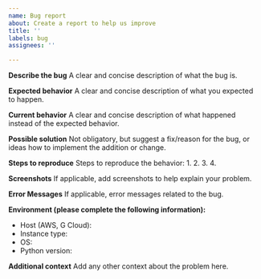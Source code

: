 ```yaml
---
name: Bug report
about: Create a report to help us improve
title: ''
labels: bug
assignees: ''

---
```


**Describe the bug**
A clear and concise description of what the bug is.

**Expected behavior**
A clear and concise description of what you expected to happen.

**Current behavior**
A clear and concise description of what happened instead of the expected behavior.

**Possible solution**
Not obligatory, but suggest a fix/reason for the bug, or ideas how to implement the addition or change.

**Steps to reproduce**
Steps to reproduce the behavior:
1.
2.
3.
4.

**Screenshots**
If applicable, add screenshots to help explain your problem.

**Error Messages**
If applicable, error messages related to the bug.

**Environment (please complete the following information):**
 - Host (AWS, G Cloud):
 - Instance type:
 - OS:
 - Python version:

**Additional context**
Add any other context about the problem here.
